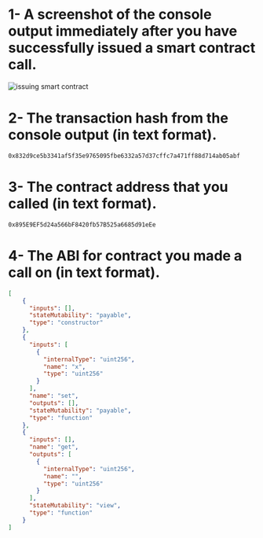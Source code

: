 <h1> 1- A screenshot of the console output immediately after you have successfully issued a smart contract call.</h1>

![issuing smart contract](https://user-images.githubusercontent.com/83914557/131137123-99257766-6a84-42ed-b2b2-c148dce7c6af.png)


<h1> 2- The transaction hash from the console output (in text format). </h1>

`0x832d9ce5b3341af5f35e9765095fbe6332a57d37cffc7a471ff88d714ab05abf`

<h1> 3- The contract address that you called (in text format). </h1>

`0x895E9EF5d24a566bF8420fb57B525a6685d91eEe`
  
<h1>  4- The ABI for contract you made a call on (in text format). </h1>


```json
[
    {
      "inputs": [],
      "stateMutability": "payable",
      "type": "constructor"
    },
    {
      "inputs": [
        {
          "internalType": "uint256",
          "name": "x",
          "type": "uint256"
        }
      ],
      "name": "set",
      "outputs": [],
      "stateMutability": "payable",
      "type": "function"
    },
    {
      "inputs": [],
      "name": "get",
      "outputs": [
        {
          "internalType": "uint256",
          "name": "",
          "type": "uint256"
        }
      ],
      "stateMutability": "view",
      "type": "function"
    }
]
```


